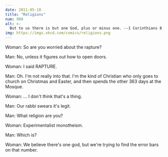 ```yaml
---
date: 2011-05-18
title: "Religions"
num: 900
alt: >-
  But to us there is but one God, plus or minus one. --1 Corinthians 8:6±2.
img: https://imgs.xkcd.com/comics/religions.png
---
```

Woman: So are you worried about the rapture?

Man: No, unless it figures out how to open doors.

Woman: I said RAPTURE.

Man: Oh. I'm not really into that. I'm the kind of Christian who only goes to church on Christmas and Easter, and then spends the other 363 days at the Mosque.

Woman: ... I don't think that's a thing.

Man: Our rabbi swears it's legit.

Man: What religion are you?

Woman: Experimentalist monotheism.

Man: Which is?

Woman: We believe there's one god, but we're trying to find the error bars on that number.

